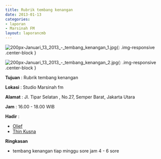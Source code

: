 ```yaml
---
title: Rubrik tembang kenangan
date: 2013-01-13
categories:
- laporan
- Marsinah FM
layout: laporancmb
---
```



![200px-Januari_13_2013_-_tembang_kenangan_1.jpg](/uploads/200px-Januari_13_2013_-_tembang_kenangan_1.jpg){: .img-responsive .center-block }

![200px-Januari_13_2013_-_tembang_kenangan_2.jpg](/uploads/200px-Januari_13_2013_-_tembang_kenangan_2.jpg){: .img-responsive .center-block }


**Tujuan** : Rubrik tembang kenangan 

**Lokasi** : Studio Marsinah fm 

**Alamat** : Jl. Tipar Selatan , No.27, Semper Barat, Jakarta Utara 

**Jam** : 16.00 - 18.00 WIB 

**Hadir** :
* [Olief](http://wiki.ciptamedia.org/wiki/Olief)
* [Thin Kusna](http://wiki.ciptamedia.org/wiki/Thin_Kusna)

**Ringkasan**  
* tembang kenangan tiap minggu sore jam 4 - 6 sore
